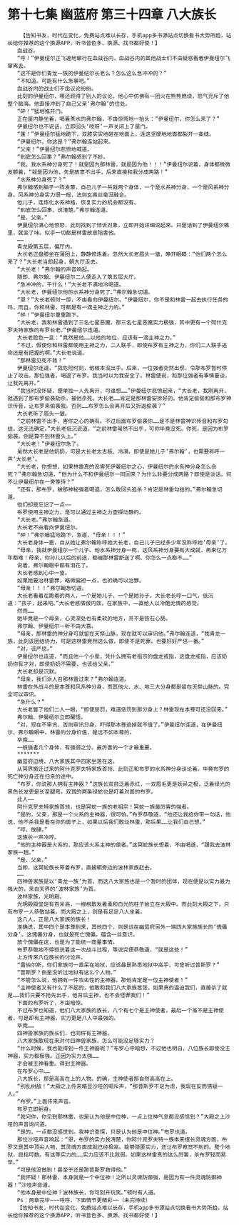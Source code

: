 # 第十七集 幽蓝府 第三十四章 八大族长
        【告知书友，时代在变化，免费站点难以长存，手机app多书源站点切换看书大势所趋，站长给你推荐的这个换源APP，听书音色多、换源、找书都好使！】
       血战谷。
       “呼！”伊曼纽尔正飞速地窜行在血战谷内，血战谷内的其他战士们不由疑惑看着伊曼纽尔飞窜离去。
       “这不是你们青龙一族的伊曼纽尔长老么？怎么这么急冲冲的？”
       “不知道。可能有什么急事吧。”
       血战谷内的战士们不由议论纷纷。
       此刻的伊曼纽尔，哪还顾得了别人的议论，他心中仿佛有一团火在熊熊燃烧，怒气充斥了他整个脑海。他直接冲到了自己父亲‘弗尔翰’的住处。
       “砰！”猛地推开门。
       正在屋内静坐着，喝着茶水的弗尔翰，不由惊愕地一抬头：“伊曼纽尔，你怎么来了？”
       伊曼纽尔也不说话，立即回头‘吱呀’一声关闭上了屋门。
       “蓬！”伊曼纽尔猛地跪下，双膝实实地砸在地面上，连这坚硬地地面都裂开一条缝。
       “伊曼纽尔，你这是？”弗尔翰连站起来。
       “父亲！”伊曼纽尔悲愤地喊道。
       “到底怎么回事？”弗尔翰感到了不妙。
       “我，我水系神分身死了！就是因为那林雷，就是因为他！！！”伊曼纽尔说着，身体都微微发颤着，“就是因为他，先是故意不出手，后来直接和我分成两路！”
       “水系神分身死了？”
       弗尔翰感到脑子一阵发蒙，自己儿子一共就两个身体，一个是水系神分身，一个是风系神分身。风系神分身实力很一般，法则玄奥丝毫没融合。
       他儿子，连炼化水系神格，恢复实力的机会都没有。
       “到底怎么回事，说清楚。”弗尔翰连道。
       “是，父亲。”
       伊曼纽尔满心地愤怒，此刻找到了倾诉对象，立即开始详细说起来。只是话到了伊曼纽尔嘴里，就变了味。似乎一切都是林雷故意陷害他。
       ……
       青龙殿第五层，偏厅内。
       大长老正盘膝坐在蒲团上，静静修炼着。忽然大长老眉头一皱，睁开眼睛：“他们两个怎么来了？”大长老当即起身，朝大厅走去。
       “大长老！”弗尔翰的声音响起。
       随即，弗尔翰、伊曼纽尔二人便走入了第五层大厅。
       “急冲冲的，干什么！”大长老不满地冷喝道。
       “大长老，伊曼纽尔他的水系神分身死了。”弗尔翰急切道。
       “恩？”大长老顿时一惊，不由看向伊曼纽尔，“伊曼纽尔，你不是和林雷一起去执行任务的吗，而且，你和林雷，可都是有一滴主神之力的。”
       “砰！”伊曼纽尔重重跪下。
       “大长老，我和林雷遇到了三名七星恶魔，那三名七星恶魔实力极强，其中更有一个阿什克罗夫特家族的布罗长老。”伊曼纽尔连道。
       大长老脸色一变：“竟然是他……以他的地位，应该有一滴主神之力。”
       “不过，假使你和林雷都使用主神之力，二人联手，即使布罗有主神之力，你们二人联手逃命还是有把握的啊。”大长老说道。
       “那林雷见死不救！”
       伊曼纽尔连道，“我危险时刻，他根本没出手。后来，一位强者突然出现，令那布罗暂时停止了攻击。那位强者，喝退了布罗。我当时以为我安全了。林雷便说，和那位强者有事情要谈，让我先离开。”
       “我当时没怀疑，便单独一人先离开，可谁想……”伊曼纽尔悲愤起来，“大长老，我刚离开，就遇到了那布罗偷袭劫杀，被他杀死。大长老……肯定是那林雷安排好的。他肯定偷偷和那布罗神识传音，让布罗来偷袭我。否则……布罗怎么会离开后又折返偷袭？”
       大长老听了眉头一皱。
       “之前林雷不出手，害你之心的确有。不过后面布罗偷袭你……是不是林雷神识传音和布罗勾结，这无法确定。”大长老低沉说道，“之前林雷虽然不出手，可你毕竟没死。你死，是因为布罗偷袭。倒是算不到林雷头上。”
       “大长老！”伊曼纽尔急了。
       虽然大长老是他奶奶，可是大长老太古板、冷漠。即使是她儿子‘弗尔翰’，也需要称呼一声‘大长老’。
       “大长老，你想想，如果林雷真的没害死伊曼纽尔之心，伊曼纽尔的水系神分身怎么会死？”弗尔翰急切道，“他为什么不和伊曼纽尔一同回来？为什么非要分成两路？即使是谈话，何不让伊曼纽尔在一旁等待？”
       “还有，那布罗，被那神秘强者喝退，怎么敢回头追杀？肯定是林雷勾结的。”弗尔翰急切道。
       他们却是忘记了一点——
       布罗使用主神之力，是可以通过主神之力查探动静的。
       “大长老。”弗尔翰急道。
       大长老不由看向伊曼纽尔。
       “砰！”弗尔翰猛地跪下，急道，“母亲！！！”
       大长老身体一震，自从她让弗尔翰称呼她大长老，自己儿子已经多少年没称呼她‘母亲’了。
       “母亲，我就伊曼纽尔一个儿子。他水系神分身一死，这风系神分身要有大成就，再来亿万年都难！母亲，你孙儿以后的前途，都被那林雷断送了啊。你怎么一点都不……”
       说着，弗尔翰眼中都有泪花了。
       大长老感到心中一窒。
       如果她要治林雷罪，略微偏袒一点，也的确可以治罪。
       “母亲！！！”弗尔翰急切道。
       大长老看着在跪着的两人，一个是她儿子，一个是她孙子。大长老长呼一口气，低沉道：“孩子，起来吧。”大长老感情很内敛，在家族中，一直给人以冷酷无情的感觉。
       然而……
       她毕竟是一个母亲，心灵深处也有柔软的地方，并不是铁石心肠。
       弗尔翰、伊曼纽尔一听不由大喜。
       “母亲，那林雷的神分身可就留在天祭山脉，现在就可以审讯他。”弗尔翰连道，“我青龙一族，此刻该团结协力，可是这林雷竟然这么做，即使不是死罪，也要好好严惩一番。”
       “对，该严惩。”
       伊曼纽尔也连道，“而且他一个小辈，凭什么拥有老祖宗的盘龙戒指，这盘龙戒指，应该奶奶你有才对，即使奶奶不需要，也该给父亲。”
       大长老却是沉默。
       “母亲，我们派人召那林雷过来？”弗尔翰连道。
       林雷在外战斗的是本尊和风系神分身，而其他火、水、地三大分身都是留在天祭山脉的。完全可以审讯。
       “急什么？”
       大长老瞥了他们二人一眼，“即使惩罚，难道惩罚到那分身上？林雷现在本尊可还没回来。”
       弗尔翰、伊曼纽尔立即醒悟。
       “对，现在不审讯，否则审讯分身，吓得那本尊逃掉就不值了。”伊曼纽尔连道，在伊曼纽尔、弗尔翰眼中。林雷的分身价值，是远不如本尊的。
       毕竟……
       一般强者几个身体，有强弱之分。最厉害的一个才最重要。
       *******
       幽蓝府边境，八大家族其中四家坐落在这。
       从冥界搬迁过来的阿什克罗夫特家族首领，此刻正和布罗的水系神分身谈论着。毕竟布罗的死亡神分身还在归来的途中。
       “布罗，你说那人拥有主神器？”这族长双目泛着赤红，一双眉毛更是妖异之极，泛着绿光的黑色长发更是长至腿弯。双耳的两条绿蛇也是盯着对面的布罗。
       此人——
       阿什克罗夫特家族首领，也是冥蛇一族的老祖宗！冥蛇一族最厉害的强者。
       “是的，父亲，那是一个火系的主神器，很可怕。”布罗恭敬道，“他还让我给你带一句话，他说，他不杀我是看在你的面子上，如果以后我们敢动林雷，那后果……让我们自己想。”
       “哼，放肆。”
       这族长一声冷哼。
       “他的主神器是火系的，那应该火系主神的使者。”这冥蛇族长想着，不由喝道，“跟我去波林家族一趟。”
       “是，父亲。”
       当即，这冥蛇族长带着布罗，直接朝旁边的波林家族赶去。
       ……
       四神兽家族是以‘青龙一族’为首，而这八大家族也是一个暂时的团体，现在便是以实力最为强大的，来自天界的‘波林家族’为首。
       波林家族，光明殿。
       光明殿殿堂足有百米高，一根根散发着柔和白光的柱子耸立在大殿中。而此刻大殿之下，只有布罗一人恭敬站着。而大殿之上，则是有足足八人坐着。
       这八人，正是八大家族的族长！
       准确说，其中四个是本尊到来，其他四个，则是远在幽蓝府另外一端四大家族族长的‘傀儡分身’。这傀儡分身，也就是死亡傀儡。蕴含一丝意识。
       放个傀儡在这，也是为了能统一商量事情。
       布罗恭敬地不停叙说着这一次战斗过程，等说完便恭敬道，“就是这些！”
       上方传来八位族长的讨论声。
       “雷纳尔斯，你们家族可一直呆在地狱，应该最是熟悉地狱中高手，可曾听过普斯罗？”
       “普斯罗？倒是没听过地狱有这么个人物。”
       “不管怎么说，他拥有一件攻击性的主神器。那他肯定是一位主神使者！”
       “主神使者又有什么了不起的，他敢和我们八大家族嚣张，如果真的逼迫我们，直接杀了就是……我们只要不抢先出手，他背后主神，也不会怪罪我们！”
       下面的布罗听了，不由暗惊。
       不过布罗也知道，他们八大家族的族长，八个有七个是主神使者，最后一个虽不是主神使者，可是却有主神器，实力更是八人中最强的。
       毕竟……
       四神兽家族的族长们，也同样有主神器。
       八大家族敢现在来对付四神兽家族，怎么可能没足够实力？
       “什么时候，我也能得到一件主神器呢？”布罗心中暗想，不过他也明白，八位族长即使没主神器，实力都极强。正因为实力太强……
       才会被主神看重。得到主神器。
       在布罗心中……
       八大族长，那是高高在上的人物。的确，主神使者那自然高高在上。
       “别乱树敌！”大殿之上传来略显沙哑的喝斥声，“那普斯罗不足为虑，我现在反而猜疑一人。”
       “布罗。”上面传来声音。
       布罗立即躬身。
       “我问你，你见到那林雷，也是认为他是中位神，一点上位神气息都没感觉到？”大殿之上沙哑的声音询问道。
       “是的，一点都没感觉到。我神识查探，只是认为他是中位神。”布罗也道。
       那位沙哑声音响起：“恩，布罗的实力我清楚，你阿什克罗夫特一族本来擅长灵魂方面，布罗又是其中顶尖人物，其灵魂方面成就已经极高。能够隐匿实力，还让布罗察觉不到的。整个地狱，屈指可数。有这等实力的……实力应该不比我弱。如果这林雷真的这么厉害，杀布罗轻而易举。”
       “可是他没做到！甚至于还是那普斯罗救得他。”
       “我怀疑！那林雷，本身就是一个中位神！之所以灵魂防御强，是因为有一件灵魂防御神器！”沙哑声音道。
       “他本身是中位神？波林族长，你可别开玩笑。”顿时有人道。
       Ps：两章完毕~~~呼呼，下面情节更精彩~~（未完待续）
       【告知书友，时代在变化，免费站点难以长存，手机app多书源站点切换看书大势所趋，站长给你推荐的这个换源APP，听书音色多、换源、找书都好使！】
